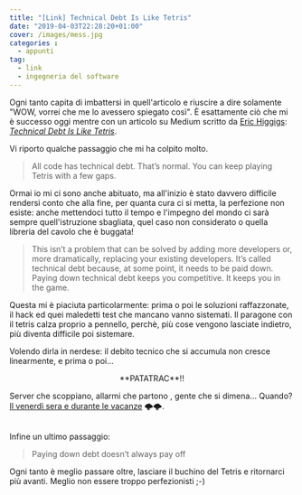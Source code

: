 ```yaml
---
title: "[Link] Technical Debt Is Like Tetris"
date: "2019-04-03T22:28:20+01:00"
cover: /images/mess.jpg
categories :
  - appunti
tag:
  - link
  - ingegneria del software
---
```

Ogni tanto capita di imbattersi in quell'articolo e riuscire a dire solamente "WOW, vorrei che me lo avessero spiegato così".
È esattamente ciò che mi è successo oggi mentre con un articolo su Medium scritto da [Eric Higgigs][e7068f7a]: [_Technical Debt Is Like Tetris_](https://medium.com/s/story/technical-debt-is-like-tetris-168f64d8b700).

Vi riporto qualche passaggio che mi ha colpito molto.

> All code has technical debt. That’s normal. You can keep playing Tetris with a few gaps.

Ormai io mi ci sono anche abituato, ma all'inizio è stato davvero difficile rendersi conto che alla fine, per quanta cura ci si metta, la perfezione non esiste: anche mettendoci tutto il tempo e l'impegno del mondo ci sarà sempre quell'istruzione sbagliata, quel caso non considerato o quella libreria del cavolo che è buggata!

> This isn’t a problem that can be solved by adding more developers or, more dramatically, replacing your existing developers. It’s called technical debt because, at some point, it needs to be paid down.
Paying down technical debt keeps you competitive. It keeps you in the game.

Questa mi è piaciuta particolarmente: prima o poi le soluzioni raffazzonate, il hack ed quei maledetti test che mancano vanno sistemati.
Il paragone con il tetris calza proprio a pennello, perchè, più cose vengono lasciate indietro, più diventa difficile poi sistemare.

Volendo dirla in nerdese: il debito tecnico che si accumula non cresce linearmente, e prima o poi...
<center>**PATATRAC**!!</center>

Server che scoppiano, allarmi che partono , gente che si dimena... Quando?  [Il venerdì sera e durante le vacanze][0adac8f1] 🌩🌩.

<br>
Infine un ultimo passaggio:

> Paying down debt doesn’t always pay off

Ogni tanto è meglio passare oltre, lasciare il buchino del Tetris e ritornarci più avanti. Meglio non essere troppo perfezionisti ;-)


  [0adac8f1]: https://it.wikipedia.org/wiki/Legge_di_Murphy "Legge di Murphy"
  [e7068f7a]: https://medium.com/@erichiggins "Eric Higgigs"
